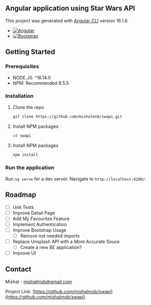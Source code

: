 <!-- ABOUT THE PROJECT -->

## Angular application using Star Wars API

This project was generated with [Angular CLI](https://github.com/angular/angular-cli) version 16.1.6.

- [![Angular][Angular.io]][Angular-url]
- [![Bootstrap][Bootstrap.com]][Bootstrap-url]

<!-- GETTING STARTED -->

## Getting Started

### Prerequisites

- NODE.JS: ^16.14.0
- NPM: Recommended 8.5.5

### Installation

1. Clone the repo
   ```sh
   git clone https://github.com/mishalmsb/swapi.git
   ```
2. Install NPM packages
   ```sh
   cd swapi
   ```
3. Install NPM packages
   ```sh
   npm install
   ```

### Run the application

Run `ng serve` for a dev server. Navigate to `http://localhost:4200/`.

<!-- ROADMAP -->

## Roadmap

- [ ] Unit Tests
- [ ] Improve Detail Page
- [ ] Add My Favourites Feature
- [ ] Implement Authentication
- [ ] Improve Bootstrap Usage
  - [ ] Remove not needed imports
- [ ] Replace Unsplash API with a More Accurate Souce
  - [ ] Create a new BE application?
- [ ] Improve UI

<!-- CONTACT -->

## Contact

Mishal - mishalmsb@gmail.com

Project Link: [https://github.com/mishalmsb/swapi](https://github.com/mishalmsb/swapi)

<!-- MARKDOWN LINKS & IMAGES -->

[Angular.io]: https://img.shields.io/badge/Angular-DD0031?style=for-the-badge&logo=angular&logoColor=white
[Angular-url]: https://angular.io/
[Bootstrap.com]: https://img.shields.io/badge/Bootstrap-563D7C?style=for-the-badge&logo=bootstrap&logoColor=white
[Bootstrap-url]: https://getbootstrap.com
